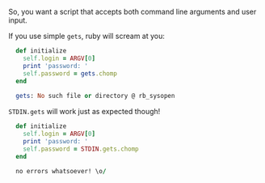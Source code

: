 So, you want a script that accepts both command line arguments and user input.

If you use simple `gets`, ruby will scream at you:


```ruby
  def initialize
    self.login = ARGV[0]
    print 'password: '
    self.password = gets.chomp
  end
  
  gets: No such file or directory @ rb_sysopen
```

`STDIN.gets` will work just as expected though!

```ruby
  def initialize
    self.login = ARGV[0]
    print 'password: '
    self.password = STDIN.gets.chomp
  end
  
  no errors whatsoever! \o/
```
